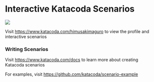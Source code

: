 # Interactive Katacoda Scenarios

[![](http://shields.katacoda.com/katacoda/himusakimaguro/count.svg)](https://www.katacoda.com/himusakimaguro "Get your profile on Katacoda.com")

Visit https://www.katacoda.com/himusakimaguro to view the profile and interactive scenarios

### Writing Scenarios
Visit https://www.katacoda.com/docs to learn more about creating Katacoda scenarios

For examples, visit https://github.com/katacoda/scenario-example
